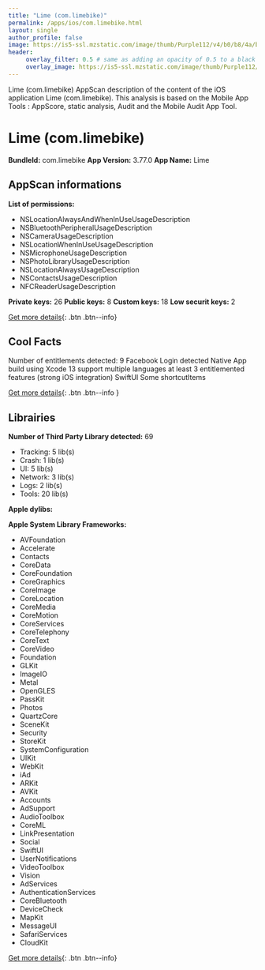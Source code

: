 ```yaml
---
title: "Lime (com.limebike)"
permalink: /apps/ios/com.limebike.html
layout: single
author_profile: false
image: https://is5-ssl.mzstatic.com/image/thumb/Purple112/v4/b0/b8/4a/b0b84ae8-c129-19a2-4093-8b8ecbdebb93/AppIcon-1x_U007emarketing-0-5-0-sRGB-85-220.png/512x512bb.jpg
header: 
     overlay_filter: 0.5 # same as adding an opacity of 0.5 to a black background
     overlay_image: https://is5-ssl.mzstatic.com/image/thumb/Purple112/v4/b0/b8/4a/b0b84ae8-c129-19a2-4093-8b8ecbdebb93/AppIcon-1x_U007emarketing-0-5-0-sRGB-85-220.png/512x512bb.jpg
---
```

Lime (com.limebike) AppScan description of the content of the iOS application Lime (com.limebike). This analysis is based on the Mobile App Tools : AppScore, static analysis, Audit and the Mobile Audit App Tool.

# Lime (com.limebike)

**BundleId:** com.limebike
**App Version:** 3.77.0
**App Name:** Lime


## AppScan informations 

**List of permissions:** 
- NSLocationAlwaysAndWhenInUseUsageDescription
- NSBluetoothPeripheralUsageDescription
- NSCameraUsageDescription
- NSLocationWhenInUseUsageDescription
- NSMicrophoneUsageDescription
- NSPhotoLibraryUsageDescription
- NSLocationAlwaysUsageDescription
- NSContactsUsageDescription
- NFCReaderUsageDescription
  
  
**Private keys:** 26
**Public keys:** 8
**Custom keys:** 18
**Low securit keys:** 2
  
[Get more details](/pricing.html){: .btn .btn--info}

## Cool Facts

Number of entitlements detected: 9
Facebook Login detected
Native App
build using Xcode 13
support multiple languages
at least 3 entitlemented features (strong iOS integration)
SwiftUI
Some shortcutItems 
  
[Get more details](/pricing.html){: .btn .btn--info }

## Librairies 
**Number of Third Party Library detected:** 69
- Tracking: 5 lib(s)
- Crash: 1 lib(s)
- UI: 5 lib(s)
- Network: 3 lib(s)
- Logs: 2 lib(s)
- Tools: 20 lib(s)


**Apple dylibs:**


**Apple System Library Frameworks:**
- AVFoundation
- Accelerate
- Contacts
- CoreData
- CoreFoundation
- CoreGraphics
- CoreImage
- CoreLocation
- CoreMedia
- CoreMotion
- CoreServices
- CoreTelephony
- CoreText
- CoreVideo
- Foundation
- GLKit
- ImageIO
- Metal
- OpenGLES
- PassKit
- Photos
- QuartzCore
- SceneKit
- Security
- StoreKit
- SystemConfiguration
- UIKit
- WebKit
- iAd
- ARKit
- AVKit
- Accounts
- AdSupport
- AudioToolbox
- CoreML
- LinkPresentation
- Social
- SwiftUI
- UserNotifications
- VideoToolbox
- Vision
- AdServices
- AuthenticationServices
- CoreBluetooth
- DeviceCheck
- MapKit
- MessageUI
- SafariServices
- CloudKit


  
[Get more details](/pricing.html){: .btn .btn--info}

